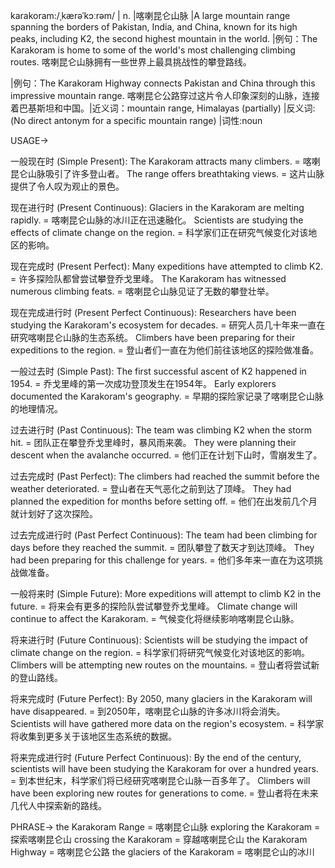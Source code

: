 karakoram:/ˌkærəˈkɔːrəm/ | n. |喀喇昆仑山脉 |A large mountain range spanning the borders of Pakistan, India, and China, known for its high peaks, including K2, the second highest mountain in the world. |例句：The Karakoram is home to some of the world's most challenging climbing routes. 喀喇昆仑山脉拥有一些世界上最具挑战性的攀登路线。

|例句：The Karakoram Highway connects Pakistan and China through this impressive mountain range. 喀喇昆仑公路穿过这片令人印象深刻的山脉，连接着巴基斯坦和中国。|近义词：mountain range, Himalayas (partially) |反义词: (No direct antonym for a specific mountain range) |词性:noun

USAGE->

一般现在时 (Simple Present):
The Karakoram attracts many climbers. = 喀喇昆仑山脉吸引了许多登山者。
The range offers breathtaking views. = 这片山脉提供了令人叹为观止的景色。

现在进行时 (Present Continuous):
Glaciers in the Karakoram are melting rapidly. = 喀喇昆仑山脉的冰川正在迅速融化。
Scientists are studying the effects of climate change on the region. = 科学家们正在研究气候变化对该地区的影响。

现在完成时 (Present Perfect):
Many expeditions have attempted to climb K2. = 许多探险队都曾尝试攀登乔戈里峰。
The Karakoram has witnessed numerous climbing feats. = 喀喇昆仑山脉见证了无数的攀登壮举。

现在完成进行时 (Present Perfect Continuous):
Researchers have been studying the Karakoram's ecosystem for decades. = 研究人员几十年来一直在研究喀喇昆仑山脉的生态系统。
Climbers have been preparing for their expeditions to the region. = 登山者们一直在为他们前往该地区的探险做准备。

一般过去时 (Simple Past):
The first successful ascent of K2 happened in 1954. = 乔戈里峰的第一次成功登顶发生在1954年。
Early explorers documented the Karakoram's geography. = 早期的探险家记录了喀喇昆仑山脉的地理情况。

过去进行时 (Past Continuous):
The team was climbing K2 when the storm hit. = 团队正在攀登乔戈里峰时，暴风雨来袭。
They were planning their descent when the avalanche occurred. = 他们正在计划下山时，雪崩发生了。

过去完成时 (Past Perfect):
The climbers had reached the summit before the weather deteriorated. = 登山者在天气恶化之前到达了顶峰。
They had planned the expedition for months before setting off. = 他们在出发前几个月就计划好了这次探险。


过去完成进行时 (Past Perfect Continuous):
The team had been climbing for days before they reached the summit. = 团队攀登了数天才到达顶峰。
They had been preparing for this challenge for years. = 他们多年来一直在为这项挑战做准备。

一般将来时 (Simple Future):
More expeditions will attempt to climb K2 in the future. = 将来会有更多的探险队尝试攀登乔戈里峰。
Climate change will continue to affect the Karakoram. = 气候变化将继续影响喀喇昆仑山脉。

将来进行时 (Future Continuous):
Scientists will be studying the impact of climate change on the region. = 科学家们将研究气候变化对该地区的影响。
Climbers will be attempting new routes on the mountains. = 登山者将尝试新的登山路线。

将来完成时 (Future Perfect):
By 2050, many glaciers in the Karakoram will have disappeared. = 到2050年，喀喇昆仑山脉的许多冰川将会消失。
Scientists will have gathered more data on the region's ecosystem. = 科学家将收集到更多关于该地区生态系统的数据。

将来完成进行时 (Future Perfect Continuous):
By the end of the century, scientists will have been studying the Karakoram for over a hundred years. = 到本世纪末，科学家们将已经研究喀喇昆仑山脉一百多年了。
Climbers will have been exploring new routes for generations to come. = 登山者将在未来几代人中探索新的路线。



PHRASE->
the Karakoram Range = 喀喇昆仑山脉
exploring the Karakoram =  探索喀喇昆仑山
crossing the Karakoram = 穿越喀喇昆仑山
the Karakoram Highway = 喀喇昆仑公路
the glaciers of the Karakoram = 喀喇昆仑山的冰川
